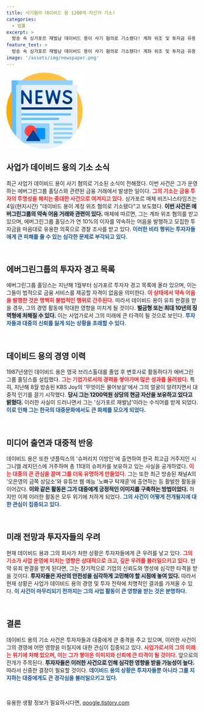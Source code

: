 ```yaml
---
title: 사기혐의 데이비드 용 1200억 자산가 기소!
categories:
  - 법률
excerpt: >
  방송 속 싱가포르 재벌남 데이비드 용이 사기 혐의로 기소됐다! 계좌 위조 및 투자금 유용 의혹이 제기된 가운데, 유죄 시 천문학적 형벌이 기다린다. 그의 범죄 스캔들과 화려한 이력이 궁금하다면 클릭하세요!
feature_text: >
  방송 속 싱가포르 재벌남 데이비드 용이 사기 혐의로 기소됐다! 계좌 위조 및 투자금 유용 의혹이 제기된 가운데, 유죄 시 천문학적 형벌이 기다린다. 그의 범죄 스캔들과 화려한 이력이 궁금하다면 클릭하세요!
image: '/assets/img/newspaper.png'
---
```


<p><img src="/assets/img/newspaper.png" alt="kimp 속보" /></p>

<h2 data-ke-size="size26">사업가 데이비드 용의 기소 소식</h2>

<p data-ke-size="size16">최근 사업가 데이비드 용이 사기 혐의로 기소된 소식이 전해졌다. 이번 사건은 그가 운영하는 에버그린그룹 홀딩스와 관련된 금융 거래에서 발생한 일이다. <b><span style="color: #ee2323;">그의 기소는 금융 투자의 투명성을 해치는 중대한 사건으로 여겨지고 있다.</span></b> 싱가포르 매체 비즈니스타임즈는 4일(현지시간) "데이비드 용이 계정 위조 혐의로 기소됐다"고 보도했다. <b><span style="background-color: #21538527;">이번 사건은 에버그린그룹의 약속 어음 거래와 관련이 있다.</span></b> 매체에 따르면, 그는 계좌 위조 혐의를 받고 있으며, 에버그린그룹 홀딩스가 연 10%의 이자를 약속하는 어음을 발행하고 모집한 투자금을 마음대로 유용한 의혹으로 경찰 조사를 받고 있다. <b><span style="color: #1a5490;">이러한 비리 행위는 투자자들에게 큰 피해를 줄 수 있는 심각한 문제로 부각되고 있다.</span></b></p>

<p data-ke-size="size16">&nbsp;</p>

<h2 data-ke-size="size26">에버그린그룹의 투자자 경고 목록</h2>

<p data-ke-size="size16">에버그린그룹 홀딩스는 지난해 1월부터 싱가포르 투자자 경고 목록에 올라 있으며, 이는 그들이 법적으로 금융 서비스를 제공할 자격이 없음을 의미한다. <b><span style="color: #ee2323;">이 상태에서 약속 어음을 발행한 것은 명백히 불법적인 행위로 간주된다.</span></b> 따라서 데이비드 용이 유죄 판결을 받을 경우, 그의 경영 활동에 막대한 영향을 미치게 될 것이다. <b><span style="background-color: #21538527;">벌금형 또는 최대 10년의 징역형에 처해질 수 있다.</span></b> 이는 사업가로서 그의 미래에 큰 타격이 될 것으로 보인다. <b><span style="color: #1a5490;">투자자들과 대중의 신뢰를 잃게 되는 상황을 초래할 수 있다.</span></b></p>

<p data-ke-size="size16">&nbsp;</p>

<h2 data-ke-size="size26">데이비드 용의 경영 이력</h2>

<p data-ke-size="size16">1987년생인 데이비드 용은 영국 브리스톨대를 졸업 후 변호사로 활동하다가 에버그린그룹 홀딩스를 설립했다. <b><span style="color: #ee2323;">그는 기업가로서의 경력을 쌓아가며 많은 성과를 올려왔다.</span></b> 특히, 지난해 8월 방송된 KBS Joy의 '무엇이든 물어보살'에서 그의 얼굴이 알려지면서 대중적 인기를 끌기 시작했다. <b><span style="background-color: #21538527;">당시 그는 1200억원 상당의 현금 자산을 보유하고 있다고 밝혔다.</span></b> 이러한 사실이 드러나면서 그는 '싱가포르 재벌남'이라는 수식어를 받게 되었다. <b><span style="color: #1a5490;">이로 인해 그는 한국의 대중문화에서도 큰 화제를 모으게 되었다.</span></b></p>

<p data-ke-size="size16">&nbsp;</p>

<h2 data-ke-size="size26">미디어 출연과 대중적 반응</h2>

<p data-ke-size="size16">데이비드 용은 또한 넷플릭스의 '슈퍼리치 이방인'에 출연하여 한국 최고급 거주지인 시그니엘 레지던스에 거주하며 총 11대의 슈퍼카를 보유하고 있는 사실을 공개하였다. <b><span style="color: #ee2323;">이는 대중의 큰 관심을 끌며 그를 더욱 유명하게 만들었다.</span></b> 그는 또한 최근 방송된 채널A의 '오은영의 금쪽 상담소'와 유튜브 웹 예능 '노빠구 탁재훈'에 출연하는 등 활발한 활동을 이어갔다. <b><span style="background-color: #21538527;">이와 같은 활동은 그가 대중에게 긍정적인 이미지를 구축하는 방법이었다.</span></b> 하지만 이제 이러한 활동은 모두 위기에 처하게 되었다. <b><span style="color: #1a5490;">그의 사건이 어떻게 전개될지에 대한 관심이 집중되고 있다.</span></b></p>

<p data-ke-size="size16">&nbsp;</p>

<h2 data-ke-size="size26">미래 전망과 투자자들의 우려</h2>

<p data-ke-size="size16">현재 데이비드 용과 그의 회사가 처한 상황은 투자자들에게 큰 우려를 낳고 있다. <b><span style="color: #ee2323;">그의 기소가 사업 운영에 미치는 영향은 상대적으로 크고, 깊은 우려를 불러일으키고 있다.</span></b> 만약 유죄 판결을 받게 된다면, 그는 장기적으로 기업의 신뢰도와 명성에 심각한 타격을 받을 것이다. <b><span style="background-color: #21538527;">투자자들은 자산의 안전성을 심각하게 고민해야 할 시점에 놓여 있다.</span></b> 따라서 현재 상황은 사업가 데이비드 용의 경영 및 투자 전략에 치명적인 결과를 가져올 수 있다. <b><span style="color: #1a5490;">이 사건이 마무리되기 전까지는 그의 사업 활동이 큰 영향을 받는 것은 분명하다.</span></b></p>

<p data-ke-size="size16">&nbsp;</p>

<h2 data-ke-size="size26">결론</h2>

<p data-ke-size="size16">데이비드 용의 기소 사건은 투자자들과 대중에게 큰 충격을 주고 있으며, 이러한 사건이 그의 경영에 어떤 영향을 미칠지에 대한 관심이 집중되고 있다. <b><span style="color: #ee2323;">사업가로서의 그의 미래는 위기에 처해 있으며, 이는 그가 쌓아온 이미지와 신뢰에 큰 타격이 될 것이다.</span></b> 앞으로의 전개가 주목된다. <b><span style="background-color: #21538527;">투자자들은 이러한 사건으로 인해 심각한 영향을 받을 가능성이 높다.</span></b> 따라서 신중한 결정이 필요할 것이다. <b><span style="color: #1a5490;">데이비드 용의 상황은 투자자들뿐 아니라 그를 지지하는 대중에게도 큰 경각심을 불러일으키고 있다.</span></b></p>

<p data-ke-size="size16">&nbsp;</p>
유용한 생활 정보가 필요하시다면, <a href="https://qoogle.tistory.com" rel="dofollow">qoogle.tistory.com</a>


